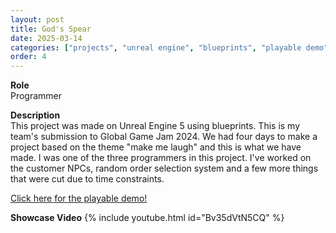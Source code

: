 ```yaml
---
layout: post
title: God's Spear
date: 2025-03-14
categories: ["projects", "unreal engine", "blueprints", "playable demo"]
order: 4
---
```


**Role**
<br> Programmer

**Description**
<br>This project was made on Unreal Engine 5 using blueprints. This is my team's
submission to Global Game Jam 2024. We had four days to make a project based on
the theme "make me laugh" and this is what we have made. I was one of the three
programmers in this project. I've worked on the customer NPCs, random order
selection system and a few more things that were cut due to time constraints.

[Click here for the playable demo!](https://ggjv4.s3.us-west-1.amazonaws.com/files/games/2024/406662/exec/Windows_High_V6.zip)

**Showcase Video**
{% include youtube.html id="Bv35dVtN5CQ" %}